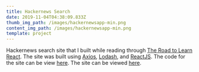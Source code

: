 ```yaml
---
title: Hackernews Search
date: 2019-11-04T04:38:09.833Z
thumb_img_path: /images/hackernewsapp-min.png
content_img_path: /images/hackernewsapp-min.png
template: project
---
```

Hackernews search site that I built while reading through [The Road to Learn React](https://roadtoreact.com/). The site was built using [Axios](https://www.axios.com/), [Lodash](https://lodash.com/), and [ReactJS](https://reactjs.org/). The code for the site can be view [here](https://github.com/TonyFwin/hackernews-search). The site can be viewed [here](https://eager-keller-647ef4.netlify.com/).
